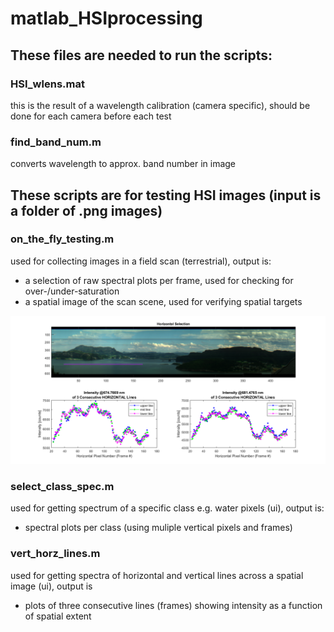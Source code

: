# matlab_HSIprocessing

## These files are needed to run the scripts:

### HSI_wlens.mat  
this is the result of a wavelength calibration (camera specific),
should be done for each camera before each test   

### find_band_num.m  
converts wavelength to approx. band number in image  

## These scripts are for testing HSI images (input is a folder of .png images)

### on_the_fly_testing.m  
used for collecting images in a field scan (terrestrial), output is:  
 - a selection of raw spectral plots per frame,
 used for checking for over-/under-saturation  
  - a spatial image of the scan scene,
  used for verifying spatial targets  
  
  ![Alt text](lines.png)
  
### select_class_spec.m  
used for getting spectrum of a specific class e.g. water pixels (ui), output is:  
 - spectral plots per class (using muliple vertical pixels and frames)  
 
### vert_horz_lines.m 
used for getting spectra of horizontal and vertical lines across a spatial image (ui), output is  
 - plots of three consecutive lines (frames) showing intensity as a function of spatial extent  
 

